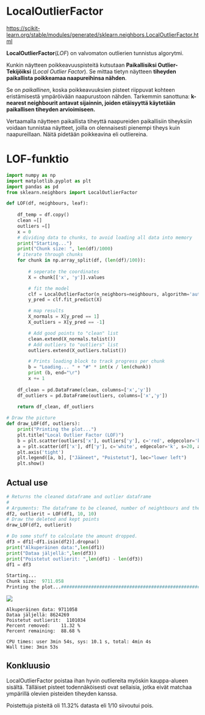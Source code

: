 LocalOutlierFactor
=

https://scikit-learn.org/stable/modules/generated/sklearn.neighbors.LocalOutlierFactor.html

**LocalOutlierFactor**(*LOF*) on valvomaton outlierien tunnistus algorytmi.

Kunkin näytteen poikkeavuuspisteitä kutsutaan **Paikallisiksi Outlier-Tekijöiksi** (*Local Outlier Factor*). Se mittaa tietyn näytteen **tiheyden paikallista poikkeamaa naapureihinsa nähden**.

Se on *paikallinen*, koska poikkeavuuksien pisteet riippuvat kohteen eristämisestä ympäröivään naapurustoon nähden. Tarkemmin sanottuna: **k-nearest neighbourit antavat sijainnin, joiden etäisyyttä käytetään paikallisen tiheyden arvioimiseen.**

Vertaamalla näytteen paikallista tiheyttä naapureiden paikallisiin tiheyksiin voidaan tunnistaa näytteet, joilla on olennaisesti pienempi tiheys kuin naapureillaan. Näitä pidetään poikkeavina eli outliereina.

# LOF-funktio
```python
import numpy as np
import matplotlib.pyplot as plt
import pandas as pd
from sklearn.neighbors import LocalOutlierFactor

def LOF(df, neighbours, leaf):
    
    df_temp = df.copy()
    clean =[]
    outliers =[]
    x = 0
    # dividing data to chunks, to avoid loading all data into memory
    print("Starting...")
    print("Chunk size: ", len(df)/1000)
    # iterate through chunks
    for chunk in np.array_split(df, (len(df)/100)):
        
        # seperate the coordinates
        X = chunk[['x', 'y']].values

        # fit the model
        clf = LocalOutlierFactor(n_neighbors=neighbours, algorithm='auto', leaf_size=leaf)
        y_pred = clf.fit_predict(X)

        # map results
        X_normals = X[y_pred == 1]
        X_outliers = X[y_pred == -1]

        # Add good points to "clean" list
        clean.extend(X_normals.tolist())
        # Add outliers to "outliers" list
        outliers.extend(X_outliers.tolist())

        # Prints loading block to track progress per chunk
        b = "Loading... " + "#" * int(x / len(chunk))
        print (b, end="\r")
        x += 1
        
    df_clean = pd.DataFrame(clean, columns=['x','y'])
    df_outliers = pd.DataFrame(outliers, columns=['x','y'])

    return df_clean, df_outliers
    
# Draw the picture
def draw_LOF(df, outliers):
    print("Printing the plot...")
    plt.title("Local Outlier Factor (LOF)")
    b = plt.scatter(outliers['x'], outliers['y'], c='red', edgecolor='k', s=20, alpha=0.3)
    a = plt.scatter(df['x'], df['y'], c='white', edgecolor='k', s=20, alpha=0.5)
    plt.axis('tight')
    plt.legend([a, b], ["Jääneet", "Poistetut"], loc="lower left")
    plt.show()
```

## Actual use
```python
# Returns the cleaned dataframe and outlier dataframe
# 
# Arguments: The dataframe to be cleaned, number of neightbours and the leaf size
df2, outlierit = LOF(df1, 10, 10)
# Draw the deleted and kept points
draw_LOF(df2, outlierit)

# Do some stuff to calculate the amount dropped.
df3 = df1[~df1.isin(df2)].dropna()
print("Alkuperäinen data:",len(df1))
print("Dataa jäljellä:",len(df3))
print("Poistetut outlierit: ",len(df1) - len(df3))
df1 = df3
```
```python
Starting...
Chunk size:  9711.058
Printing the plot...############################################################################################################################
```

![](https://gitlab.dclabra.fi/wiki/uploads/upload_e0321ac50220efd969734147fc8a79fc.png)

```
Alkuperäinen data: 9711058
Dataa jäljellä: 8624269
Poistetut outlierit:  1101034
Percent removed:    11.32 %
Percent remaining:  88.68 %

CPU times: user 3min 54s, sys: 10.1 s, total: 4min 4s
Wall time: 3min 53s
```

## Konkluusio

LocalOutlierFactor poistaa ihan hyvin outliereita myöskin kauppa-alueen sisältä. Tälläiset pisteet todennäköisesti ovat sellaisia, jotka eivät matchaa ympärillä olevien pisteiden tiheyden kanssa.

Poistettuja pisteitä oli 11.32% datasta eli 1/10 siivoutui pois.